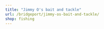 ```yaml
---
title: "Jimmy O's bait and tackle"
url: /bridgeport/jimmy-os-bait-and-tackle/
shop: fishing
---
```

